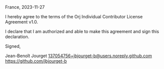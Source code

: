 France, 2023-11-27

I hereby agree to the terms of the Orj Individual Contributor License
Agreement v1.0.

I declare that I am authorized and able to make this agreement and sign this
declaration.

Signed,

Jean-Benoît Jourget 137054756+jbjourget-b@users.noreply.github.com https://github.com/jbjourget-b
